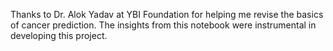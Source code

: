 Thanks to Dr. Alok Yadav at YBI Foundation for helping me revise the basics of cancer prediction. The insights from this notebook were instrumental in developing this project.
